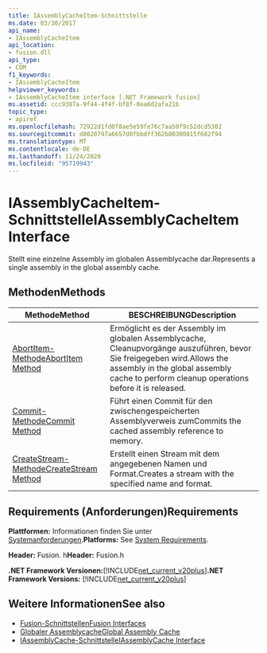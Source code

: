 ```yaml
---
title: IAssemblyCacheItem-Schnittstelle
ms.date: 03/30/2017
api_name:
- IAssemblyCacheItem
api_location:
- fusion.dll
api_type:
- COM
f1_keywords:
- IAssemblyCacheItem
helpviewer_keywords:
- IAssemblyCacheItem interface [.NET Framework fusion]
ms.assetid: ccc9387a-9f44-4f4f-bf8f-0ea6d2afa21b
topic_type:
- apiref
ms.openlocfilehash: 72922d1fd0f8ae5e59fe76c7aa50f9c52dcd5302
ms.sourcegitcommit: d8020797a6657d0fbbdff362b80300815f682f94
ms.translationtype: MT
ms.contentlocale: de-DE
ms.lasthandoff: 11/24/2020
ms.locfileid: "95719943"
---
```

# <a name="iassemblycacheitem-interface"></a><span data-ttu-id="141b5-102">IAssemblyCacheItem-Schnittstelle</span><span class="sxs-lookup"><span data-stu-id="141b5-102">IAssemblyCacheItem Interface</span></span>

<span data-ttu-id="141b5-103">Stellt eine einzelne Assembly im globalen Assemblycache dar.</span><span class="sxs-lookup"><span data-stu-id="141b5-103">Represents a single assembly in the global assembly cache.</span></span>  
  
## <a name="methods"></a><span data-ttu-id="141b5-104">Methoden</span><span class="sxs-lookup"><span data-stu-id="141b5-104">Methods</span></span>  
  
|<span data-ttu-id="141b5-105">Methode</span><span class="sxs-lookup"><span data-stu-id="141b5-105">Method</span></span>|<span data-ttu-id="141b5-106">BESCHREIBUNG</span><span class="sxs-lookup"><span data-stu-id="141b5-106">Description</span></span>|  
|------------|-----------------|  
|[<span data-ttu-id="141b5-107">AbortItem-Methode</span><span class="sxs-lookup"><span data-stu-id="141b5-107">AbortItem Method</span></span>](iassemblycacheitem-abortitem-method.md)|<span data-ttu-id="141b5-108">Ermöglicht es der Assembly im globalen Assemblycache, Cleanupvorgänge auszuführen, bevor Sie freigegeben wird.</span><span class="sxs-lookup"><span data-stu-id="141b5-108">Allows the assembly in the global assembly cache to perform cleanup operations before it is released.</span></span>|  
|[<span data-ttu-id="141b5-109">Commit-Methode</span><span class="sxs-lookup"><span data-stu-id="141b5-109">Commit Method</span></span>](iassemblycacheitem-commit-method.md)|<span data-ttu-id="141b5-110">Führt einen Commit für den zwischengespeicherten Assemblyverweis zum</span><span class="sxs-lookup"><span data-stu-id="141b5-110">Commits the cached assembly reference to memory.</span></span>|  
|[<span data-ttu-id="141b5-111">CreateStream-Methode</span><span class="sxs-lookup"><span data-stu-id="141b5-111">CreateStream Method</span></span>](iassemblycacheitem-createstream-method.md)|<span data-ttu-id="141b5-112">Erstellt einen Stream mit dem angegebenen Namen und Format.</span><span class="sxs-lookup"><span data-stu-id="141b5-112">Creates a stream with the specified name and format.</span></span>|  
  
## <a name="requirements"></a><span data-ttu-id="141b5-113">Requirements (Anforderungen)</span><span class="sxs-lookup"><span data-stu-id="141b5-113">Requirements</span></span>  

 <span data-ttu-id="141b5-114">**Plattformen:** Informationen finden Sie unter [Systemanforderungen](../../get-started/system-requirements.md).</span><span class="sxs-lookup"><span data-stu-id="141b5-114">**Platforms:** See [System Requirements](../../get-started/system-requirements.md).</span></span>  
  
 <span data-ttu-id="141b5-115">**Header:** Fusion. h</span><span class="sxs-lookup"><span data-stu-id="141b5-115">**Header:** Fusion.h</span></span>  
  
 <span data-ttu-id="141b5-116">**.NET Framework Versionen:**[!INCLUDE[net_current_v20plus](../../../../includes/net-current-v20plus-md.md)]</span><span class="sxs-lookup"><span data-stu-id="141b5-116">**.NET Framework Versions:** [!INCLUDE[net_current_v20plus](../../../../includes/net-current-v20plus-md.md)]</span></span>  
  
## <a name="see-also"></a><span data-ttu-id="141b5-117">Weitere Informationen</span><span class="sxs-lookup"><span data-stu-id="141b5-117">See also</span></span>

- [<span data-ttu-id="141b5-118">Fusion-Schnittstellen</span><span class="sxs-lookup"><span data-stu-id="141b5-118">Fusion Interfaces</span></span>](fusion-interfaces.md)
- [<span data-ttu-id="141b5-119">Globaler Assemblycache</span><span class="sxs-lookup"><span data-stu-id="141b5-119">Global Assembly Cache</span></span>](../../app-domains/gac.md)
- [<span data-ttu-id="141b5-120">IAssemblyCache-Schnittstelle</span><span class="sxs-lookup"><span data-stu-id="141b5-120">IAssemblyCache Interface</span></span>](iassemblycache-interface.md)
